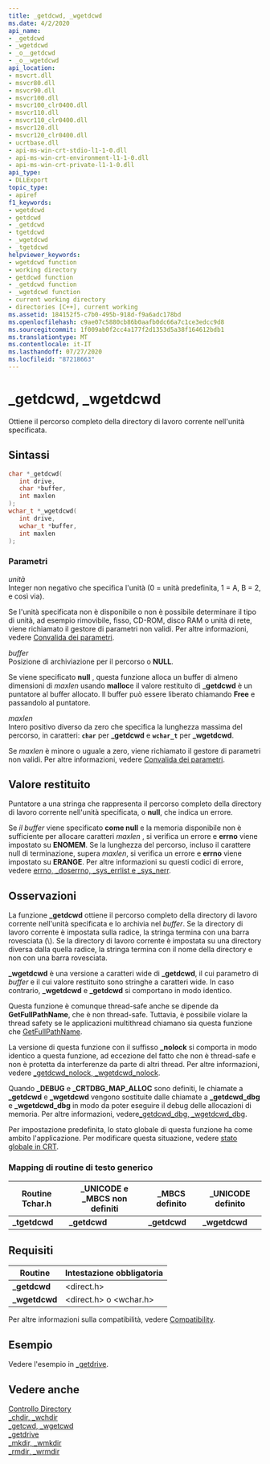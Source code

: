 ```yaml
---
title: _getdcwd, _wgetdcwd
ms.date: 4/2/2020
api_name:
- _getdcwd
- _wgetdcwd
- _o__getdcwd
- _o__wgetdcwd
api_location:
- msvcrt.dll
- msvcr80.dll
- msvcr90.dll
- msvcr100.dll
- msvcr100_clr0400.dll
- msvcr110.dll
- msvcr110_clr0400.dll
- msvcr120.dll
- msvcr120_clr0400.dll
- ucrtbase.dll
- api-ms-win-crt-stdio-l1-1-0.dll
- api-ms-win-crt-environment-l1-1-0.dll
- api-ms-win-crt-private-l1-1-0.dll
api_type:
- DLLExport
topic_type:
- apiref
f1_keywords:
- wgetdcwd
- getdcwd
- _getdcwd
- tgetdcwd
- _wgetdcwd
- _tgetdcwd
helpviewer_keywords:
- wgetdcwd function
- working directory
- getdcwd function
- _getdcwd function
- _wgetdcwd function
- current working directory
- directories [C++], current working
ms.assetid: 184152f5-c7b0-495b-918d-f9a6adc178bd
ms.openlocfilehash: c9ae07c5880cb86b0aafb0dc66a7c1ce3edcc9d8
ms.sourcegitcommit: 1f009ab0f2cc4a177f2d1353d5a38f164612bdb1
ms.translationtype: MT
ms.contentlocale: it-IT
ms.lasthandoff: 07/27/2020
ms.locfileid: "87218663"
---
```

# <a name="_getdcwd-_wgetdcwd"></a>_getdcwd, _wgetdcwd

Ottiene il percorso completo della directory di lavoro corrente nell'unità specificata.

## <a name="syntax"></a>Sintassi

```C
char *_getdcwd(
   int drive,
   char *buffer,
   int maxlen
);
wchar_t *_wgetdcwd(
   int drive,
   wchar_t *buffer,
   int maxlen
);
```

### <a name="parameters"></a>Parametri

*unità*<br/>
Integer non negativo che specifica l'unità (0 = unità predefinita, 1 = A, B = 2, e così via).

Se l'unità specificata non è disponibile o non è possibile determinare il tipo di unità, ad esempio rimovibile, fisso, CD-ROM, disco RAM o unità di rete, viene richiamato il gestore di parametri non validi. Per altre informazioni, vedere [Convalida dei parametri](../../c-runtime-library/parameter-validation.md).

*buffer*<br/>
Posizione di archiviazione per il percorso o **NULL**.

Se viene specificato **null** , questa funzione alloca un buffer di almeno dimensioni di *maxlen* usando **malloc**e il valore restituito di **_getdcwd** è un puntatore al buffer allocato. Il buffer può essere liberato chiamando **Free** e passandolo al puntatore.

*maxlen*<br/>
Intero positivo diverso da zero che specifica la lunghezza massima del percorso, in caratteri: **`char`** per **_getdcwd** e **`wchar_t`** per **_wgetdcwd**.

Se *maxlen* è minore o uguale a zero, viene richiamato il gestore di parametri non validi. Per altre informazioni, vedere [Convalida dei parametri](../../c-runtime-library/parameter-validation.md).

## <a name="return-value"></a>Valore restituito

Puntatore a una stringa che rappresenta il percorso completo della directory di lavoro corrente nell'unità specificata, o **null**, che indica un errore.

Se *il buffer* viene specificato **come null** e la memoria disponibile non è sufficiente per allocare caratteri *maxlen* , si verifica un errore e **errno** viene impostato su **ENOMEM**. Se la lunghezza del percorso, incluso il carattere null di terminazione, supera *maxlen*, si verifica un errore e **errno** viene impostato su **ERANGE**. Per altre informazioni su questi codici di errore, vedere [errno, _doserrno, _sys_errlist e _sys_nerr](../../c-runtime-library/errno-doserrno-sys-errlist-and-sys-nerr.md).

## <a name="remarks"></a>Osservazioni

La funzione **_getdcwd** ottiene il percorso completo della directory di lavoro corrente nell'unità specificata e lo archivia nel *buffer*. Se la directory di lavoro corrente è impostata sulla radice, la stringa termina con una barra rovesciata (\\). Se la directory di lavoro corrente è impostata su una directory diversa dalla quella radice, la stringa termina con il nome della directory e non con una barra rovesciata.

**_wgetdcwd** è una versione a caratteri wide di **_getdcwd**, il cui parametro di *buffer* e il cui valore restituito sono stringhe a caratteri wide. In caso contrario, **_wgetdcwd** e **_getdcwd** si comportano in modo identico.

Questa funzione è comunque thread-safe anche se dipende da **GetFullPathName**, che è non thread-safe. Tuttavia, è possibile violare la thread safety se le applicazioni multithread chiamano sia questa funzione che [GetFullPathName](/windows/win32/api/fileapi/nf-fileapi-getfullpathnamew).

La versione di questa funzione con il suffisso **_nolock** si comporta in modo identico a questa funzione, ad eccezione del fatto che non è thread-safe e non è protetta da interferenze da parte di altri thread. Per altre informazioni, vedere [_getdcwd_nolock, _wgetdcwd_nolock](getdcwd-nolock-wgetdcwd-nolock.md).

Quando **_DEBUG** e **_CRTDBG_MAP_ALLOC** sono definiti, le chiamate a **_getdcwd** e **_wgetdcwd** vengono sostituite dalle chiamate a **_getdcwd_dbg** e **_wgetdcwd_dbg** in modo da poter eseguire il debug delle allocazioni di memoria. Per altre informazioni, vedere[_getdcwd_dbg, _wgetdcwd_dbg](getdcwd-dbg-wgetdcwd-dbg.md).

Per impostazione predefinita, lo stato globale di questa funzione ha come ambito l'applicazione. Per modificare questa situazione, vedere [stato globale in CRT](../global-state.md).

### <a name="generic-text-routine-mappings"></a>Mapping di routine di testo generico

|Routine Tchar.h|_UNICODE e _MBCS non definiti|_MBCS definito|_UNICODE definito|
|---------------------|--------------------------------------|--------------------|-----------------------|
|**_tgetdcwd**|**_getdcwd**|**_getdcwd**|**_wgetdcwd**|

## <a name="requirements"></a>Requisiti

|Routine|Intestazione obbligatoria|
|-------------|---------------------|
|**_getdcwd**|\<direct.h>|
|**_wgetdcwd**|\<direct.h> o \<wchar.h>|

Per altre informazioni sulla compatibilità, vedere [Compatibility](../../c-runtime-library/compatibility.md).

## <a name="example"></a>Esempio

Vedere l'esempio in [_getdrive](getdrive.md).

## <a name="see-also"></a>Vedere anche

[Controllo Directory](../../c-runtime-library/directory-control.md)<br/>
[_chdir, _wchdir](chdir-wchdir.md)<br/>
[_getcwd, _wgetcwd](getcwd-wgetcwd.md)<br/>
[_getdrive](getdrive.md)<br/>
[_mkdir, _wmkdir](mkdir-wmkdir.md)<br/>
[_rmdir, _wrmdir](rmdir-wrmdir.md)<br/>
